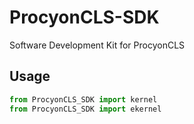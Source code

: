 # ProcyonCLS-SDK
 Software Development Kit for ProcyonCLS

## Usage

```python
from ProcyonCLS_SDK import kernel
from ProcyonCLS_SDK import ekernel
```
